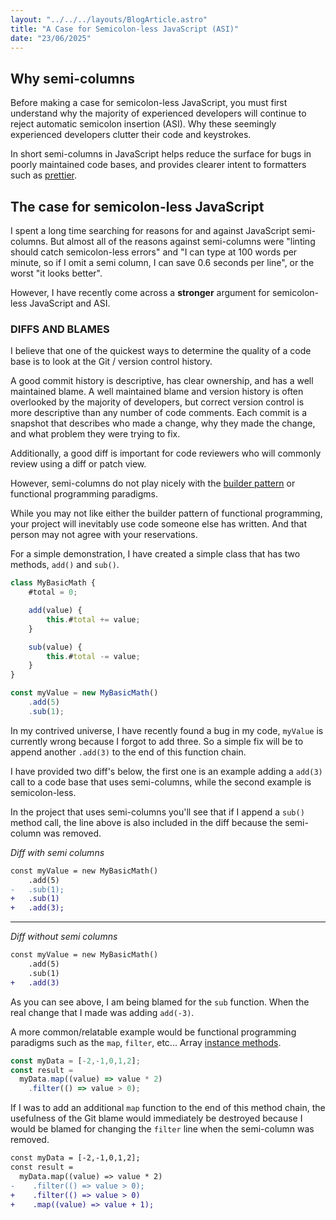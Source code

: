 ```yaml
---
layout: "../../../layouts/BlogArticle.astro"
title: "A Case for Semicolon-less JavaScript (ASI)"
date: "23/06/2025"
---
```


## Why semi-columns

Before making a case for semicolon-less JavaScript, you must first understand why the majority of experienced developers will continue to reject automatic semicolon insertion (ASI). Why these seemingly experienced developers clutter their code and keystrokes.

In short semi-columns in JavaScript helps reduce the surface for bugs in poorly maintained code bases, and provides clearer intent to formatters such as [prettier](https://prettier.io/).

## The case for semicolon-less JavaScript

I spent a long time searching for reasons for and against JavaScript semi-columns. But almost all of the reasons against semi-columns were "linting should catch semicolon-less errors" and "I can type at 100 words per minute, so if I omit a semi column, I can save 0.6 seconds per line", or the worst "it looks better".

However, I have recently come across a **stronger** argument for semicolon-less JavaScript and ASI.

### DIFFS AND BLAMES

I believe that one of the quickest ways to determine the quality of a code base is to look at the Git / version control history.

A good commit history is descriptive, has clear ownership, and has a well maintained blame. A well maintained blame and version history is often overlooked by the majority of developers, but correct version control is more descriptive than any number of code comments. Each commit is a snapshot that describes who made a change, why they made the change, and what problem they were trying to fix.

Additionally, a good diff is important for code reviewers who will commonly review using a diff or patch view.

However, semi-columns do not play nicely with the [builder pattern](https://en.wikipedia.org/wiki/Builder_pattern) or functional programming paradigms.

While you may not like either the builder pattern of functional programming, your project will inevitably use code someone else has written. And that person may not agree with your reservations.

For a simple demonstration, I have created a simple class that has two methods, `add()` and `sub()`.

```ts
class MyBasicMath {
    #total = 0;

    add(value) {
        this.#total += value;
    }

    sub(value) {
        this.#total -= value;
    }
}

const myValue = new MyBasicMath()
    .add(5)
    .sub(1);
```

In my contrived universe, I have recently found a bug in my code, `myValue` is currently wrong because I forgot to add three. So a simple fix will be to append another `.add(3)` to the end of this function chain.

I have provided two diff's below, the first one is an example adding a `add(3)` call to a code base that uses semi-columns, while the second example is semicolon-less.

In the project that uses semi-columns you'll see that if I append a `sub()` method call, the line above is also included in the diff because the semi-column was removed.

_Diff with semi columns_
```diff
const myValue = new MyBasicMath()
    .add(5)
-   .sub(1);
+   .sub(1)
+   .add(3);
```

---

_Diff without semi columns_
```diff
const myValue = new MyBasicMath()
    .add(5)
    .sub(1)
+   .add(3)
```

As you can see above, I am being blamed for the `sub` function. When the real change that I made was adding `add(-3)`.

A more common/relatable example would be functional programming paradigms such as the `map`, `filter`, etc... Array [instance methods](https://developer.mozilla.org/en-US/docs/Web/JavaScript/Reference/Global_Objects/Array#instance_methods).

```ts
const myData = [-2,-1,0,1,2];
const result =
  myData.map((value) => value * 2)
    .filter(() => value > 0);
```

If I was to add an additional `map` function to the end of this method chain, the usefulness of the Git blame would immediately be destroyed because I would be blamed for changing the `filter` line when the semi-column was removed.

```diff
const myData = [-2,-1,0,1,2];
const result =
  myData.map((value) => value * 2)
-    .filter(() => value > 0);
+    .filter(() => value > 0)
+    .map((value) => value + 1);
```
